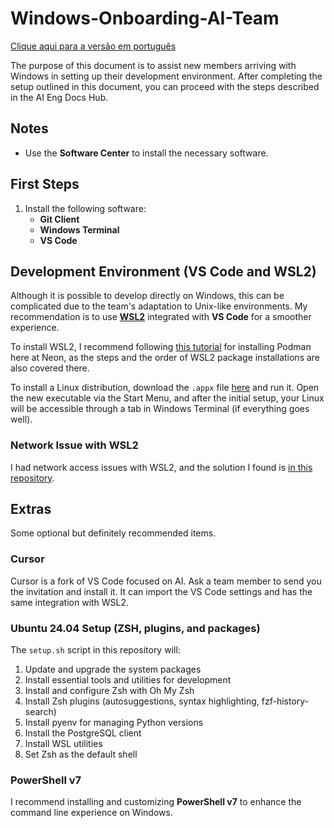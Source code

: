# Windows-Onboarding-AI-Team

[Clique aqui para a versão em português](README.md)

The purpose of this document is to assist new members arriving with Windows in setting up their development environment. After completing the setup outlined in this document, you can proceed with the steps described in the AI Eng Docs Hub.

## Notes
- Use the **Software Center** to install the necessary software.

## First Steps
1. Install the following software:
   - **Git Client**
   - **Windows Terminal**
   - **VS Code**

## Development Environment (VS Code and WSL2)
Although it is possible to develop directly on Windows, this can be complicated due to the team's adaptation to Unix-like environments. My recommendation is to use **[WSL2](https://learn.microsoft.com/en-us/windows/wsl/install)** integrated with **VS Code** for a smoother experience.

To install WSL2, I recommend following [this tutorial](https://drive.google.com/file/d/1-RrB01Yrr5svAGy0sPaRNa4L34dralqc/view) for installing Podman here at Neon, as the steps and the order of WSL2 package installations are also covered there.

To install a Linux distribution, download the `.appx` file [here](https://learn.microsoft.com/en-us/windows/wsl/install-manual#downloading-distributions) and run it. Open the new executable via the Start Menu, and after the initial setup, your Linux will be accessible through a tab in Windows Terminal (if everything goes well).

### Network Issue with WSL2
I had network access issues with WSL2, and the solution I found is [in this repository](https://github.com/joaooliveira-neon/WSL2-network-fix).

## Extras
Some optional but definitely recommended items.

### Cursor
Cursor is a fork of VS Code focused on AI. Ask a team member to send you the invitation and install it. It can import the VS Code settings and has the same integration with WSL2.

### Ubuntu 24.04 Setup (ZSH, plugins, and packages)
The `setup.sh` script in this repository will:
1. Update and upgrade the system packages
2. Install essential tools and utilities for development
3. Install and configure Zsh with Oh My Zsh
4. Install Zsh plugins (autosuggestions, syntax highlighting, fzf-history-search)
5. Install pyenv for managing Python versions
6. Install the PostgreSQL client
7. Install WSL utilities
8. Set Zsh as the default shell

### PowerShell v7
I recommend installing and customizing **PowerShell v7** to enhance the command line experience on Windows.
